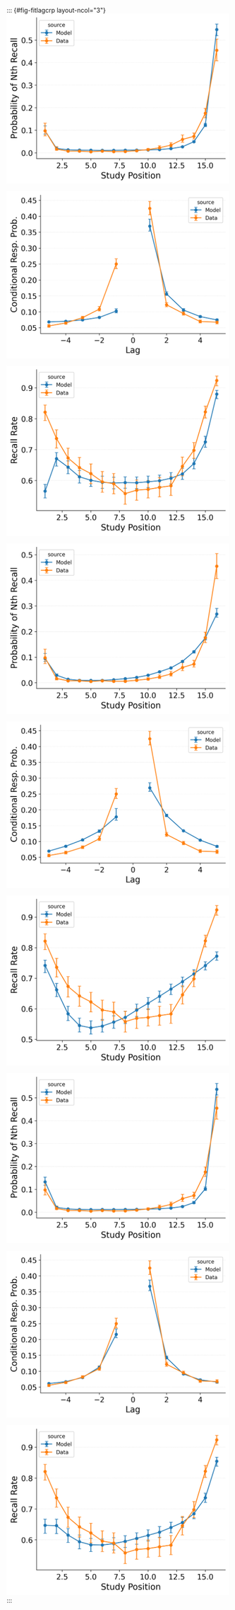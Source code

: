 ::: {#fig-fitlagcrp layout-ncol="3"}
![](figures/HealeyKahana2014_CRU_with_Pre-Expt%2C_Primacy%2C_and_StartDrift_Fitting_pnr.png)

![](figures/HealeyKahana2014_CRU_with_Pre-Expt%2C_Primacy%2C_and_StartDrift_Fitting_crp.png)

![](figures/HealeyKahana2014_CRU_with_Pre-Expt%2C_Primacy%2C_and_StartDrift_Fitting_spc.png)

![](figures/HealeyKahana2014_CRU_with_Feature-to-Context,_Primacy,_and_StartDrift_Fitting_pnr.png)

![](figures/HealeyKahana2014_CRU_with_Feature-to-Context,_Primacy,_and_StartDrift_Fitting_crp.png)

![](figures/HealeyKahana2014_CRU_with_Feature-to-Context,_Primacy,_and_StartDrift_Fitting_spc.png)

![](figures/HealeyKahana2014_CRU_with_Feature-to-Context,_Pre-Expt,_Primacy,_and_StartDrift_Fitting_pnr.png)

![](figures/HealeyKahana2014_CRU_with_Feature-to-Context,_Pre-Expt,_Primacy,_and_StartDrift_Fitting_crp.png)

![](figures/HealeyKahana2014_CRU_with_Feature-to-Context,_Pre-Expt,_Primacy,_and_StartDrift_Fitting_spc.png)
:::
